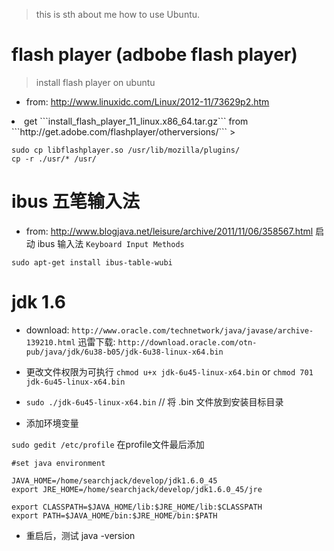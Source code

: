 > this is sth about me how to use Ubuntu.

# flash player (adbobe flash player)

> install flash player on ubuntu

- from:  http://www.linuxidc.com/Linux/2012-11/73629p2.htm

<li> get ```install_flash_player_11_linux.x86_64.tar.gz```
  from ```http://get.adobe.com/flashplayer/otherversions/```
>
	
	sudo cp libflashplayer.so /usr/lib/mozilla/plugins/
	cp -r ./usr/* /usr/



# ibus 五笔输入法
- from: http://www.blogjava.net/leisure/archive/2011/11/06/358567.html
启动 ibus 输入法 ```Keyboard Input Methods```

```sudo apt-get install ibus-table-wubi```






# jdk 1.6
- download:  ```http://www.oracle.com/technetwork/java/javase/archive-139210.html```
迅雷下载: ```http://download.oracle.com/otn-pub/java/jdk/6u38-b05/jdk-6u38-linux-x64.bin```

- 更改文件权限为可执行 ```chmod u+x jdk-6u45-linux-x64.bin``` or
```chmod 701 jdk-6u45-linux-x64.bin```


- ```sudo ./jdk-6u45-linux-x64.bin```  // 将 .bin 文件放到安装目标目录


- 添加环境变量

```sudo gedit /etc/profile```  在profile文件最后添加

	#set java environment
	
	JAVA_HOME=/home/searchjack/develop/jdk1.6.0_45
	export JRE_HOME=/home/searchjack/develop/jdk1.6.0_45/jre
	
	export CLASSPATH=$JAVA_HOME/lib:$JRE_HOME/lib:$CLASSPATH
	export PATH=$JAVA_HOME/bin:$JRE_HOME/bin:$PATH


- 重启后，测试  java -version


